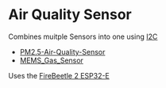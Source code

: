 # Air Quality Sensor

Combines muitple Sensors into one using [I2C](https://github.com/jwilleke/grow-system/blob/master/docs/ardrunio-basics/I2C.md)

- [PM2.5-Air-Quality-Sensor](https://github.com/jwilleke/PM2.5-Air-Quality-Sensor)
- [MEMS_Gas_Sensor](https://github.com/jwilleke/MEMS_Gas_Sensor)

Uses the [FireBeetle 2 ESP32-E](https://github.com/jwilleke/grow-system/blob/master/docs/Devices/FireBeetle%202%20ESP32-E.md)

